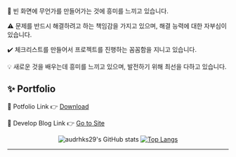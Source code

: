
<div>
  <p>🐥 빈 화면에 무언가를 만들어가는 것에 흥미를 느끼고 있습니다.</p>
  <p>⚠️ 문제를 반드시 해결하려고 하는 책임감을 가지고 있으며, 해결 능력에 대한 자부심이 있습니다.</p>
  <p>✔️ 체크리스트를 만들어서 프로젝트를 진행하는 꼼꼼함을 지니고 있습니다.</p>
  <p>💡 새로운 것을 배우는데 흥미를 느끼고 있으며, 발전하기 위해 최선을 다하고 있습니다.</p>
</div>
<div>
<h2>✨ Portfolio </h2>

<!-- 📌 Portfolio Page 👉 [Go to Site](https://portfolio-pi-eight-72.vercel.app/)-->

<!--📌 Portfolio PDF 👉 [Download](https://github.com/audrhks29/HR_management/files/15497141/portfolio.pdf)-->

📌 Potfolio Link 👉 [Download](https://github.com/user-attachments/files/16828941/_.pdf)


📌 Develop Blog Link 👉 [Go to Site](https://frontendmk.tistory.com/)
  
</div>
<div align="center">
  
![audrhks29's GitHub stats](https://github-readme-stats.vercel.app/api?username=audrhks29&hide=stars&locale=kr&show_icons=true&theme=transparent)
[![Top Langs](https://github-readme-stats.vercel.app/api/top-langs/?username=audrhks29&layout=compact)](https://github.com/audrhks29/github-readme-stats)
</div>

---

